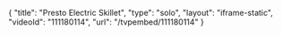 {
    "title": "Presto Electric Skillet",
    "type": "solo",
    "layout": "iframe-static",
    "videoId": "111180114",
    "url": "\/tvpembed\/111180114"
}